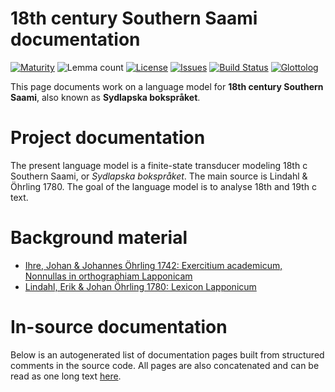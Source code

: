 # 18th century Southern Saami documentation

[![Maturity](https://img.shields.io/endpoint?url=https%3A%2F%2Fraw.githubusercontent.com%2Fgiellalt%2Flang-sju-x-sydlapsk%2Fgh-pages%2Fmaturity.json)](https://giellalt.github.io/MaturityClassification.html)
![Lemma count](https://img.shields.io/endpoint?url=https%3A%2F%2Fraw.githubusercontent.com%2Fgiellalt%2Flang-sju-x-sydlapsk%2Fgh-pages%2Flemmacount.json)
[![License](https://img.shields.io/github/license/giellalt/lang-sju-x-sydlapsk)](https://github.com/giellalt/lang-sju-x-sydlapsk/blob/main/LICENSE)
[![Issues](https://img.shields.io/github/issues/giellalt/lang-sju-x-sydlapsk)](https://github.com/giellalt/lang-sju-x-sydlapsk/issues)
[![Build Status](https://builds.giellalt.org/api/badge/lang-sju-x-sydlapsk?label=CI)](https://builds.giellalt.org/pipelines/lang-sju-x-sydlapsk/builds/latest)
[![Glottolog](https://img.shields.io/badge/Glottolog-green)](https://glottolog.org/resource/languoid/id/__GLOTTOLOG_ID__)

This page documents work on a language model for **18th century Southern Saami**, also known as **Sydlapska bokspråket**. 

# Project documentation

The present language model is a finite-state transducer modeling 18th c Southern Saami, or *Sydlapska bokspråket*. The main source is Lindahl & Öhrling 1780. The goal of the language model is to analyse 18th and 19th c text.

# Background material

- [Ihre, Johan & Johannes Öhrling 1742: Exercitium academicum, Nonnullas in orthographiam Lapponicam](Ohrling_1742.pdf)
- [Lindahl, Erik & Johan Öhrling 1780: Lexicon Lapponicum](http://www.raamesuenne.se/Lexicon_lapponicum_20160330.pdf)

# In-source documentation

Below is an autogenerated list of documentation pages built from structured comments in the source code. All pages are also concatenated and can be read as one long text [here](sju-x-sydlapsk.md).
